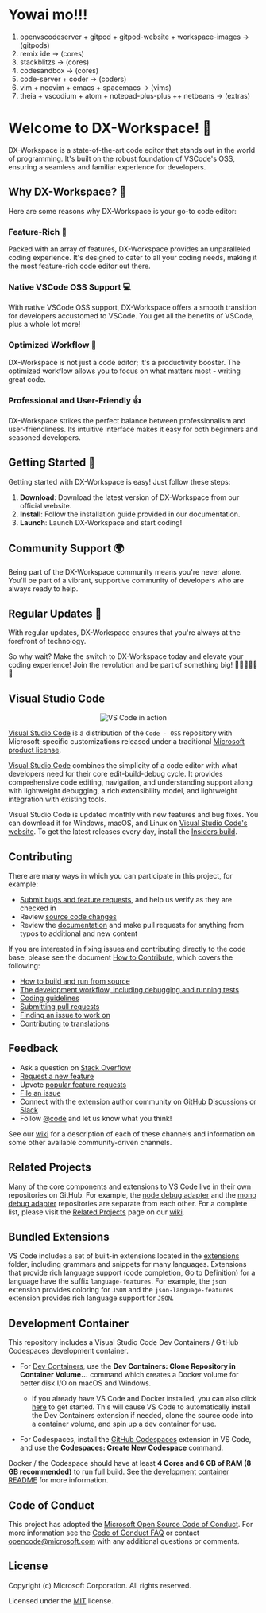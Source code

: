# Yowai mo!!!
1. openvscodeserver + gitpod + gitpod-website + workspace-images -> (gitpods)
2. remix ide -> (cores)
3. stackblitzs -> (cores)
4. codesandbox -> (cores)
5. code-server + coder -> (coders)
6. vim +
   neovim +
   emacs +
   spacemacs -> (vims)
7. theia +
   vscodium +
   atom +
   notepad-plus-plus ++
   netbeans -> (extras)

# Welcome to DX-Workspace! 🚀

DX-Workspace is a state-of-the-art code editor that stands out in the world of programming. It's built on the robust foundation of VSCode's OSS, ensuring a seamless and familiar experience for developers. 

## Why DX-Workspace? 🤔

Here are some reasons why DX-Workspace is your go-to code editor:

### Feature-Rich 🌟

Packed with an array of features, DX-Workspace provides an unparalleled coding experience. It's designed to cater to all your coding needs, making it the most feature-rich code editor out there.

### Native VSCode OSS Support 💻

With native VSCode OSS support, DX-Workspace offers a smooth transition for developers accustomed to VSCode. You get all the benefits of VSCode, plus a whole lot more!

### Optimized Workflow 🚀

DX-Workspace is not just a code editor; it's a productivity booster. The optimized workflow allows you to focus on what matters most - writing great code.

### Professional and User-Friendly 👍

DX-Workspace strikes the perfect balance between professionalism and user-friendliness. Its intuitive interface makes it easy for both beginners and seasoned developers.

## Getting Started 🏁

Getting started with DX-Workspace is easy! Just follow these steps:

1. **Download**: Download the latest version of DX-Workspace from our official website.
2. **Install**: Follow the installation guide provided in our documentation.
3. **Launch**: Launch DX-Workspace and start coding!

## Community Support 🌍

Being part of the DX-Workspace community means you're never alone. You'll be part of a vibrant, supportive community of developers who are always ready to help.

## Regular Updates 🔄

With regular updates, DX-Workspace ensures that you're always at the forefront of technology.

So why wait? Make the switch to DX-Workspace today and elevate your coding experience! Join the revolution and be part of something big! 🎉👩‍💻👨‍💻🎉

## Visual Studio Code

<p align="center">
  <img alt="VS Code in action" src="https://user-images.githubusercontent.com/35271042/118224532-3842c400-b438-11eb-923d-a5f66fa6785a.png">
</p>

[Visual Studio Code](https://code.visualstudio.com) is a distribution of the `Code - OSS` repository with Microsoft-specific customizations released under a traditional [Microsoft product license](https://code.visualstudio.com/License/).

[Visual Studio Code](https://code.visualstudio.com) combines the simplicity of a code editor with what developers need for their core edit-build-debug cycle. It provides comprehensive code editing, navigation, and understanding support along with lightweight debugging, a rich extensibility model, and lightweight integration with existing tools.

Visual Studio Code is updated monthly with new features and bug fixes. You can download it for Windows, macOS, and Linux on [Visual Studio Code's website](https://code.visualstudio.com/Download). To get the latest releases every day, install the [Insiders build](https://code.visualstudio.com/insiders).

## Contributing

There are many ways in which you can participate in this project, for example:

* [Submit bugs and feature requests](https://github.com/microsoft/vscode/issues), and help us verify as they are checked in
* Review [source code changes](https://github.com/microsoft/vscode/pulls)
* Review the [documentation](https://github.com/microsoft/vscode-docs) and make pull requests for anything from typos to additional and new content

If you are interested in fixing issues and contributing directly to the code base,
please see the document [How to Contribute](https://github.com/microsoft/vscode/wiki/How-to-Contribute), which covers the following:

* [How to build and run from source](https://github.com/microsoft/vscode/wiki/How-to-Contribute)
* [The development workflow, including debugging and running tests](https://github.com/microsoft/vscode/wiki/How-to-Contribute#debugging)
* [Coding guidelines](https://github.com/microsoft/vscode/wiki/Coding-Guidelines)
* [Submitting pull requests](https://github.com/microsoft/vscode/wiki/How-to-Contribute#pull-requests)
* [Finding an issue to work on](https://github.com/microsoft/vscode/wiki/How-to-Contribute#where-to-contribute)
* [Contributing to translations](https://aka.ms/vscodeloc)

## Feedback

* Ask a question on [Stack Overflow](https://stackoverflow.com/questions/tagged/vscode)
* [Request a new feature](CONTRIBUTING.md)
* Upvote [popular feature requests](https://github.com/microsoft/vscode/issues?q=is%3Aopen+is%3Aissue+label%3Afeature-request+sort%3Areactions-%2B1-desc)
* [File an issue](https://github.com/microsoft/vscode/issues)
* Connect with the extension author community on [GitHub Discussions](https://github.com/microsoft/vscode-discussions/discussions) or [Slack](https://aka.ms/vscode-dev-community)
* Follow [@code](https://twitter.com/code) and let us know what you think!

See our [wiki](https://github.com/microsoft/vscode/wiki/Feedback-Channels) for a description of each of these channels and information on some other available community-driven channels.

## Related Projects

Many of the core components and extensions to VS Code live in their own repositories on GitHub. For example, the [node debug adapter](https://github.com/microsoft/vscode-node-debug) and the [mono debug adapter](https://github.com/microsoft/vscode-mono-debug) repositories are separate from each other. For a complete list, please visit the [Related Projects](https://github.com/microsoft/vscode/wiki/Related-Projects) page on our [wiki](https://github.com/microsoft/vscode/wiki).

## Bundled Extensions

VS Code includes a set of built-in extensions located in the [extensions](extensions) folder, including grammars and snippets for many languages. Extensions that provide rich language support (code completion, Go to Definition) for a language have the suffix `language-features`. For example, the `json` extension provides coloring for `JSON` and the `json-language-features` extension provides rich language support for `JSON`.

## Development Container

This repository includes a Visual Studio Code Dev Containers / GitHub Codespaces development container.

* For [Dev Containers](https://aka.ms/vscode-remote/download/containers), use the **Dev Containers: Clone Repository in Container Volume...** command which creates a Docker volume for better disk I/O on macOS and Windows.
  * If you already have VS Code and Docker installed, you can also click [here](https://vscode.dev/redirect?url=vscode://ms-vscode-remote.remote-containers/cloneInVolume?url=https://github.com/microsoft/vscode) to get started. This will cause VS Code to automatically install the Dev Containers extension if needed, clone the source code into a container volume, and spin up a dev container for use.

* For Codespaces, install the [GitHub Codespaces](https://marketplace.visualstudio.com/items?itemName=GitHub.codespaces) extension in VS Code, and use the **Codespaces: Create New Codespace** command.

Docker / the Codespace should have at least **4 Cores and 6 GB of RAM (8 GB recommended)** to run full build. See the [development container README](.devcontainer/README.md) for more information.

## Code of Conduct

This project has adopted the [Microsoft Open Source Code of Conduct](https://opensource.microsoft.com/codeofconduct/). For more information see the [Code of Conduct FAQ](https://opensource.microsoft.com/codeofconduct/faq/) or contact [opencode@microsoft.com](mailto:opencode@microsoft.com) with any additional questions or comments.

## License

Copyright (c) Microsoft Corporation. All rights reserved.

Licensed under the [MIT](LICENSE.txt) license.

